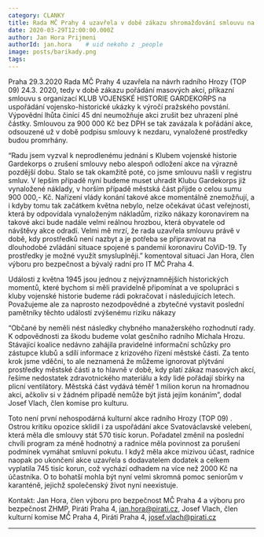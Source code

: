 ```yaml
---
category: CLANKY
title: Rada MČ Prahy 4 uzavřela v době zákazu shromažďování smlouvu na konání masové akce
date: 2020-03-29T12:00:00.000Z
author: Jan Hora Prijmeni
authorId: jan.hora    # uid nekoho z _people
image: posts/barikady.png
tags:
---
```


Praha 29.3.2020 Rada MČ Prahy 4 uzavřela na návrh radního Hrozy (TOP 09) 24.3. 2020, tedy v době zákazu pořádání masových akcí, příkazní smlouvu s organizací KLUB VOJENSKÉ HISTORIE GARDEKORPS na uspořádání vojensko-historické ukázky k výročí pražského povstání. Výpovědní lhůta činící 45 dní neumožňuje akci zrušit bez uhrazení plné částky. Smlouvou za 900 000 Kč bez DPH se tak zavázala k pořádání akce, odsouzené už v době podpisu smlouvy k nezdaru, vynaložené prostředky budou promrhány.

“Radu jsem vyzval k neprodlenému jednání s Klubem vojenské historie Gardekorps o zrušení smlouvy nebo alespoň odložení akce na výrazně pozdější dobu. Stalo se tak okamžitě poté, co jsme smlouvu našli v registru smluv. V lepším případě nyní budeme muset uhradit Klubu Gardekorps již vynaložené náklady, v horším případě městská část přijde o celou sumu 900 000,-  Kč. Nařízení vlády konání takové akce momentálně znemožňují, a i kdyby tomu tak začátkem května nebylo, nelze očekávat účast veřejnosti, která by odpovídala vynaloženým nákladům, riziko nákazy koronavirem na takové akci bude nadále velmi reálnou hrozbou, která obyvatele od návštěvy akce odradí. Velmi mě mrzí, že rada uzavřela smlouvu právě v době, kdy prostředků není nazbyt a je potřeba se připravovat na dlouhodobé zvládání situace spojené s pandemií koronaviru CoViD-19. Ty prostředky je možné využít smysluplněji.” komentoval situaci Jan Hora, člen výboru pro bezpečnost a bývalý radní pro IT MČ Praha 4.

Události z května 1945 jsou jednou z nejvýznamnějších historických momentů, které bychom si měli pravidelně připomínat a ve spolupráci s kluby vojenské historie budeme rádi pokračovat i  následujících letech. Považujeme ale za naprosto nezodpovědné a zbytečné vystavit poslední pamětníky těchto událostí zvýšenému riziku nákazy 

“Občané by neměli nést následky chybného manažerského rozhodnutí rady. K odpovědnosti za škodu budeme volat gesčního radního Michala Hrozu. Stávající koalice nedávno zahájila pravidelné informační schůzky pro zástupce klubů a sdílí informace z krizového řízení městské části. Za tento krok jsme vděčni, to ale neznamená že můžeme ignorovat plýtvání prostředky městské části a to hlavně v době, kdy platí zákaz masových akcí, řešíme nedostatek zdravotnického materiálu a kdy lidé pořádají sbírky na plicní ventilátory. Městská část vydává téměř 1 milion korun na hromadnou akci, ačkoliv si v žádném případě nemůže být jistá jejím konáním”,
dodal Josef Vlach, člen komise pro kulturu. 

Toto není první nehospodárná kulturní akce radního Hrozy (TOP 09) . Ostrou kritiku opozice sklidil i za uspořádání akce Svatováclavské velebení, která měla dle smlouvy stát 570 tisíc korun. Pořadatel změnil na poslední chvíli program za méně hodnotný a radnice měla povinnost za porušení podmínek vymáhat smluvní pokutu. I když měla akce mizivou účast, radnice naopak po ukončení akce uzavřela s dodavatelem dodatek a celkem vyplatila 745 tisíc korun, což vychází odhadem na více než 2000 Kč na účastníka. O to bohatší mohla být nyní velmi skromná pomoc seniorům v karanténě, jejichž společenský život nyní neexistuje. 

Kontakt: Jan Hora, člen výboru pro bezpečnost MČ Praha 4 a výboru pro bezpečnost ZHMP, Piráti Praha 4, jan.hora@pirati.cz, Josef Vlach, člen kulturní komise  MČ Praha 4, Piráti Praha 4, josef.vlach@pirati.cz


- - -

